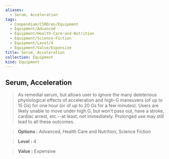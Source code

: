 ```yaml
---
aliases:
  - Serum, Acceleration
tags:
  - Compendium/CSRD/en/Equipment
  - Equipment/Advanced
  - Equipment/Health-Care-and-Nutrition
  - Equipment/Science-Fiction
  - Equipment/Level/4
  - Equipment/Value/Expensive
title: Serum, Acceleration
collection: Equipment
kind: Equipment
---
```

## Serum, Acceleration    
    
>As remedial serum, but allows user to ignore the many deleterious physiological effects of acceleration and high-G maneuvers (of up to 15 Gs) for one hour (or of up to 20 Gs for a few minutes). Users are likely unable to move under high G, but won't pass out, have a stroke, cardiac arrest, etc.--at least, not immediately. Prolonged use may still lead to all these outcomes.    
> **Options :** Advanced, Health Care and Nutrition, Science Fiction    
> **Level :** 4    
> **Value :** Expensive